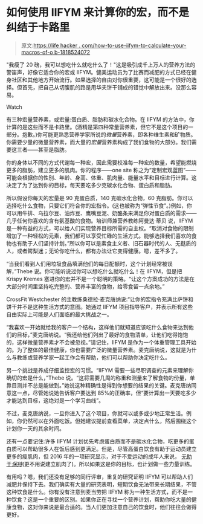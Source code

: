 # 如何使用 IIFYM 来计算你的宏，而不是纠结于卡路里

> 原文:[https://life hacker . com/how-to-use-iifym-to-calculate-your-macros-of-o b-1818524072](https://lifehacker.com/how-to-use-iifym-to-calculate-your-macros-instead-of-ob-1818524072)

"我瘦了 20 磅，我可以想吃什么就吃什么了！"这是吸引成千上万人的营养方法的警笛声，好像它适合你的宏或 IIFYM。健美运动员为了比赛而减肥的方式已经在健身社区和其他地方开始流行。如果选择的自由对你很重要，这可能是一个很好的选择。但首先，把自己从切腹肌的路是用华夫饼干铺成的错觉中解放出来。没那么容易。

Watch

有三种宏量营养素，或宏量:蛋白质、脂肪和碳水化合物。在 IIFYM 的方法中，你计算的是这些而不是卡路里。(酒精是第四种常量营养素，但它不是这个项目的一部分。抱歉。)你可能更熟悉营养学家所说的*微量*营养素，即各种维生素和矿物质。你需要少量的微量营养素，而大量的*宏量*营养素构成了我们食物的大部分。我们需要这三者——甚至是脂肪。

你的身体以不同的方式代谢每一种宏，因此需要校准每一种宏的数量，希望能燃烧更多的脂肪，建立更多的肌肉。你的程序——one site 称之为“定制宏观蓝图”——可能会根据你的性别、年龄、身高、体重、肌肉量、能量水平和目标进行计算。这决定了为了达到你的目标，每天要吃多少克碳水化合物、蛋白质和脂肪。

所以假设你每天的宏量是 90 克蛋白质，140 克碳水化合物，60 克脂肪。你可以选择吃什么食物，只要它们符合你的宏指令。(这也被称为“弹性节食”。)例如，你可以用牛排、乌拉尔豆、油炸豆、鹰嘴豆泥、奶酪条来满足你对蛋白质的需求——几乎任何你喜欢的含有氨基酸的食物。培训师兼营养教练阿曼达·蒂贝 说，IIFYM 是一种有益的方式，可以给人们实现营养目标所需的自主权。“取消对食物的限制增加了一种轻松的元素，我们都可以享受忙碌的生活方式。能够选择我们喜欢的食物也有助于人们坚持计划。”所以你可以是素食主义者、旧石器时代的人、无麸质的人，或者鳄梨迷；无论你吃什么，都有办法让它变得健康。嗯，差不多了。

“当我们看到人们用垃圾食品填满他们的每日配额时，这个计划经常被误解，”Thebe 说。你可能听说过你可以想吃什么就吃什么！在 IIFYM，但是把 Krispy Kremes 塞进你的宏并不是一个聪明的策略。“让这个方案成功的方法是在大部分时间里坚持吃完整的、营养丰富的食物，给零食留一点余地。”

CrossFit Westchester 的主教练桑德拉·麦克唐纳说:“让你的宏指令充满比萨饼和饼干并不是这种生活方式的意图。她通过 IIFYM 项目指导客户，并表示所有这些自由实际上可能是人们面临的最大挑战之一。

“我喜欢一开始就给我的客户一个结构，这样他们就知道应该吃什么食物来达到他们的目标，”麦克唐纳说。“我还给他们列出了最好的食物清单，让他们吃得饱饱的，这样微量营养素才不会被忽视。”请记住，IIFYM 是作为一个体重管理工具开始的。为了整体的最佳健康，你也需要广泛的微量营养素。麦克唐纳说，这就是为什么与教练或营养学家一起工作会有帮助，他们可以帮助你决定吃什么。

另一个挑战是养成仔细监控宏的习惯。“IIFYM 需要一些尽职调查的元素来理解你确切的宏是什么，”Thebe 说。“这将需要几周的称重和测量来了解食物的份量，单靠目测并不总是能做到。”她说这种精确性是得到你想要的结果的关键。麦克唐纳同意这一点，尽管她说她告诉客户要达到 85%的正确率，但“要计算出一天要吃多少才能达到目标，这绝对是一个学习曲线”。

不过，麦克唐纳说，一旦你进入了这个项目，你就可以或多或少地正常生活。例如，你仍然可以在外面吃饭。但她建议提前查看菜单，决定点什么，然后围绕这个计划你一天的其余时间。

还有一点要记住:许多 IIFYM 计划优先考虑蛋白质而不是碳水化合物，吃更多的蛋白质可以帮助很多人在饭后感到更满足。但是，尽管高蛋白饮食有助于运动员建立更多的瘦肌肉，但 2016 年的一项研究显示，对于不爱运动的成年人来说， [无助于*保持*](https://www.ncbi.nlm.nih.gov/pubmed/26471344)(更不用说建立肌肉了)。所以如果这是你的目标，也计划做一些力量训练。

有用吗？嗯，我们还没有足够的同行评审，重复的研究证明 IIFYM 可以帮助人们减肥并保持下去。我们确实有大量的研究表明，短期饮食无法带来长期结果，不管这种饮食是什么。你有没有注意到麦当劳把 IIFYM 称为一种生活方式，而不是一种饮食？这是一个重要的区别。如果你正在寻找一个营养计划，帮助你吃大量的健康食物，这对你来说是最合适的。当人们更加注意自己的饮食时，他们往往会做得更好。